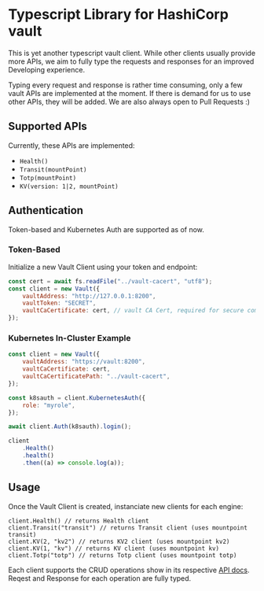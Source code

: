 # Typescript Library for HashiCorp vault

This is yet another typescript vault client. While other clients usually provide more APIs, we aim to fully type the requests and responses
for an improved Developing experience.

Typing every request and response is rather time consuming, only a few vault APIs are implemented at the moment. If there is demand for us
to use other APIs, they will be added. We are also always open to Pull Requests :)

## Supported APIs

Currently, these APIs are implemented:

-   `Health()`
-   `Transit(mountPoint)`
-   `Totp(mountPoint)`
-   `KV(version: 1|2, mountPoint)`

## Authentication

Token-based and Kubernetes Auth are supported as of now.

### Token-Based

Initialize a new Vault Client using your token and endpoint:

```js
const cert = await fs.readFile("../vault-cacert", "utf8");
const client = new Vault({
    vaultAddress: "http://127.0.0.1:8200",
    vaultToken: "SECRET",
    vaultCaCertificate: cert, // vault CA Cert, required for secure communication
});
```

### Kubernetes In-Cluster Example

```js
const client = new Vault({
    vaultAddress: "https://vault:8200",
    vaultCaCertificate: cert,
    vaultCaCertificatePath: "../vault-cacert",
});

const k8sauth = client.KubernetesAuth({
    role: "myrole",
});

await client.Auth(k8sauth).login();

client
    .Health()
    .health()
    .then((a) => console.log(a));
```

## Usage

Once the Vault Client is created, instanciate new clients for each engine:

```
client.Health() // returns Health client
client.Transit("transit") // returns Transit client (uses mountpoint transit)
client.KV(2, "kv2") // returns KV2 client (uses mountpoint kv2)
client.KV(1, "kv") // returns KV client (uses mountpoint kv)
client.Totp("totp") // returns Totp client (uses mountpoint totp)
```

Each client supports the CRUD operations show in its respective [API docs](https://www.vaultproject.io/api/secret/kv/kv-v1.html). Reqest and
Response for each operation are fully typed.
